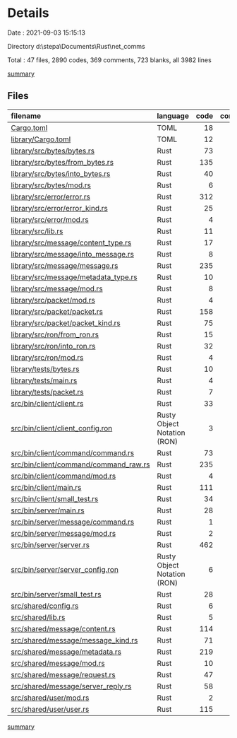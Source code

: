# Details

Date : 2021-09-03 15:15:13

Directory d:\stepa\Documents\Rust\net_comms

Total : 47 files,  2890 codes, 369 comments, 723 blanks, all 3982 lines

[summary](results.md)

## Files
| filename | language | code | comment | blank | total |
| :--- | :--- | ---: | ---: | ---: | ---: |
| [Cargo.toml](/Cargo.toml) | TOML | 18 | 1 | 7 | 26 |
| [library/Cargo.toml](/library/Cargo.toml) | TOML | 12 | 1 | 2 | 15 |
| [library/src/bytes/bytes.rs](/library/src/bytes/bytes.rs) | Rust | 73 | 0 | 27 | 100 |
| [library/src/bytes/from_bytes.rs](/library/src/bytes/from_bytes.rs) | Rust | 135 | 7 | 39 | 181 |
| [library/src/bytes/into_bytes.rs](/library/src/bytes/into_bytes.rs) | Rust | 40 | 1 | 16 | 57 |
| [library/src/bytes/mod.rs](/library/src/bytes/mod.rs) | Rust | 6 | 0 | 1 | 7 |
| [library/src/error/error.rs](/library/src/error/error.rs) | Rust | 312 | 36 | 14 | 362 |
| [library/src/error/error_kind.rs](/library/src/error/error_kind.rs) | Rust | 25 | 19 | 11 | 55 |
| [library/src/error/mod.rs](/library/src/error/mod.rs) | Rust | 4 | 0 | 1 | 5 |
| [library/src/lib.rs](/library/src/lib.rs) | Rust | 11 | 17 | 8 | 36 |
| [library/src/message/content_type.rs](/library/src/message/content_type.rs) | Rust | 17 | 0 | 3 | 20 |
| [library/src/message/into_message.rs](/library/src/message/into_message.rs) | Rust | 8 | 0 | 1 | 9 |
| [library/src/message/message.rs](/library/src/message/message.rs) | Rust | 235 | 8 | 61 | 304 |
| [library/src/message/metadata_type.rs](/library/src/message/metadata_type.rs) | Rust | 10 | 0 | 2 | 12 |
| [library/src/message/mod.rs](/library/src/message/mod.rs) | Rust | 8 | 0 | 2 | 10 |
| [library/src/packet/mod.rs](/library/src/packet/mod.rs) | Rust | 4 | 1 | 1 | 6 |
| [library/src/packet/packet.rs](/library/src/packet/packet.rs) | Rust | 158 | 54 | 52 | 264 |
| [library/src/packet/packet_kind.rs](/library/src/packet/packet_kind.rs) | Rust | 75 | 11 | 26 | 112 |
| [library/src/ron/from_ron.rs](/library/src/ron/from_ron.rs) | Rust | 15 | 7 | 3 | 25 |
| [library/src/ron/into_ron.rs](/library/src/ron/into_ron.rs) | Rust | 32 | 11 | 8 | 51 |
| [library/src/ron/mod.rs](/library/src/ron/mod.rs) | Rust | 4 | 0 | 1 | 5 |
| [library/tests/bytes.rs](/library/tests/bytes.rs) | Rust | 10 | 0 | 2 | 12 |
| [library/tests/main.rs](/library/tests/main.rs) | Rust | 4 | 0 | 2 | 6 |
| [library/tests/packet.rs](/library/tests/packet.rs) | Rust | 7 | 0 | 3 | 10 |
| [src/bin/client/client.rs](/src/bin/client/client.rs) | Rust | 33 | 0 | 9 | 42 |
| [src/bin/client/client_config.ron](/src/bin/client/client_config.ron) | Rusty Object Notation (RON) | 3 | 0 | 0 | 3 |
| [src/bin/client/command/command.rs](/src/bin/client/command/command.rs) | Rust | 73 | 18 | 31 | 122 |
| [src/bin/client/command/command_raw.rs](/src/bin/client/command/command_raw.rs) | Rust | 235 | 66 | 50 | 351 |
| [src/bin/client/command/mod.rs](/src/bin/client/command/mod.rs) | Rust | 4 | 0 | 1 | 5 |
| [src/bin/client/main.rs](/src/bin/client/main.rs) | Rust | 111 | 6 | 21 | 138 |
| [src/bin/client/small_test.rs](/src/bin/client/small_test.rs) | Rust | 34 | 1 | 14 | 49 |
| [src/bin/server/main.rs](/src/bin/server/main.rs) | Rust | 28 | 2 | 11 | 41 |
| [src/bin/server/message/command.rs](/src/bin/server/message/command.rs) | Rust | 1 | 0 | 1 | 2 |
| [src/bin/server/message/mod.rs](/src/bin/server/message/mod.rs) | Rust | 2 | 0 | 1 | 3 |
| [src/bin/server/server.rs](/src/bin/server/server.rs) | Rust | 462 | 3 | 78 | 543 |
| [src/bin/server/server_config.ron](/src/bin/server/server_config.ron) | Rusty Object Notation (RON) | 6 | 0 | 0 | 6 |
| [src/bin/server/small_test.rs](/src/bin/server/small_test.rs) | Rust | 28 | 1 | 9 | 38 |
| [src/shared/config.rs](/src/shared/config.rs) | Rust | 6 | 8 | 2 | 16 |
| [src/shared/lib.rs](/src/shared/lib.rs) | Rust | 5 | 0 | 2 | 7 |
| [src/shared/message/content.rs](/src/shared/message/content.rs) | Rust | 114 | 0 | 36 | 150 |
| [src/shared/message/message_kind.rs](/src/shared/message/message_kind.rs) | Rust | 71 | 2 | 19 | 92 |
| [src/shared/message/metadata.rs](/src/shared/message/metadata.rs) | Rust | 219 | 62 | 71 | 352 |
| [src/shared/message/mod.rs](/src/shared/message/mod.rs) | Rust | 10 | 0 | 1 | 11 |
| [src/shared/message/request.rs](/src/shared/message/request.rs) | Rust | 47 | 10 | 22 | 79 |
| [src/shared/message/server_reply.rs](/src/shared/message/server_reply.rs) | Rust | 58 | 6 | 16 | 80 |
| [src/shared/user/mod.rs](/src/shared/user/mod.rs) | Rust | 2 | 0 | 1 | 3 |
| [src/shared/user/user.rs](/src/shared/user/user.rs) | Rust | 115 | 10 | 34 | 159 |

[summary](results.md)